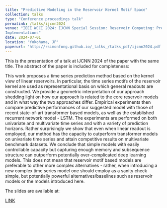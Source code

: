 ```yaml
---
title: "Predictive Modeling in the Reservoir Kernel Motif Space"
collection: talks
type: "Conference proceedings talk"
permalink: /talks/ijcnn2024
venue: "IEEE WCCI 2024: IJCNN Special Session: Reservoir Computing: Progress in Methods, Applications, and
Implementations"
date: 2024-07-01
location: "Yokohama, JP"
paperurl: 'http://rsimonfong.github.io/_talks_/talks_pdf/ijcnn2024.pdf'
---
```


This is the presentation of a talk at IJCNN 2024 of the paper with the same title. The abstract of the paper is included for completeness:

This work proposes a time series prediction method based on the kernel view of linear reservoirs. In particular, the time series motifs of the reservoir kernel are used as representational basis on which general readouts are constructed. We provide a geometric interpretation of our approach shedding light on how our approach is related to the core reservoir models and in what way the two approaches differ. Empirical experiments then compare predictive performances of our suggested model with those of recent state-of-art transformer based models, as well as the established recurrent network model - LSTM. The experiments are performed on both univariate and multivariate time series and with a variety of prediction horizons. Rather surprisingly we show that even when linear readout is employed, our method has the capacity to outperform transformer models on univariate time series and attain competitive results on multivariate benchmark datasets. We conclude that simple models with easily controllable capacity but capturing enough memory and subsequence structure can outperform potentially over-complicated deep learning models. This does not mean that reservoir motif based models are preferable to other more complex alternatives - rather, when introducing a new complex time series model one should employ as a sanity check simple, but potentially powerful alternatives/baselines such as reservoir models or the models introduced here. 

The slides are available at:
<div class="link">
          <a href="https://nbviewer.org/github/rsimonfong/rsimonfong.github.io/blob/1bc49ead9d5aaa93e274f2953b37e4c10256ba32/_talks/talks_pdf/ijcnn2024.pdf" target = "_blank">LINK</a>
</div>

